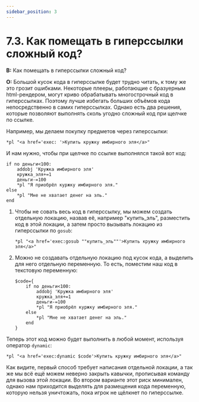```yaml
---
sidebar_position: 3
---
```


# 7.3. Как помещать в гиперссылки сложный код?
<!-- [:faq_07_03] -->
**В:** Как помещать в гиперссылки сложный код?

**О:**
Большой кусок кода в гиперссылке будет трудно читать, к тому же это грозит ошибками. Некоторые плееры, работающие с бразуерным html-рендером, могут криво обрабатывать многострочный код в гиперссылках. Поэтому лучше избегать больших объёмов кода непосредственно в самих гиперссылках. Однако есть два решения, которые позволяют выполнять сколь угодно сложный код при щелчке по ссылке.

Например, мы делаем покупку предметов через гиперссылки:

```qsp
*pl "<a href='exec: '>Купить кружку имбирного эля</a>"
```

И нам нужно, чтобы при щелчке по ссылке выполнялся такой вот код:

```qsp
if no деньги<100:
	addobj 'Кружка имбирного эля' 
	кружка_эля+=1 
	деньги-=100
	*pl "Я приобрёл куржку имбирного эля."
else
	*pl "Мне не хватает денег на эль."
end
```

1. Чтобы не совать весь код в гиперссылку, мы можем создать отдельную локацию, назвав её, например "купить_эль", разместить код в этой локации, а затем просто вызывать локацию из гиперссылки по `gosub`:
	```qsp
	*pl "<a href='exec:gosub ""купить_эль""'>Купить кружку имбирного эля</a>"
	```
2. Можно не создавать отдельную локацию под кусок кода, а выделить для него отдельную переменную. То есть, поместим наш код в текстовую переменную:
	```qsp
	$code={
		if no деньги<100:
			addobj 'Кружка имбирного эля' 
			кружка_эля+=1 
			деньги-=100
			*pl "Я приобрёл куржку имбирного эля."
		else
			*pl "Мне не хватает денег на эль."
		end
	}
	```

Теперь этот код можно будет выполнить в любой момент, используя оператор `dynamic`:

```qsp
*pl "<a href='exec:dynamic $code'>Купить кружку имбирного эля</a>"
```

Как видите, первый способ требует написания отдельной локации, а так же мы всё ещё можем неверно закрыть кавычки, прописывая команду для вызова этой локации. Во втором варианте этот риск минимален, однако нам приходится выделять для размещения кода переменную, которую нельзя уничтожать, пока игрок не щёлкнет по гиперссылке.
